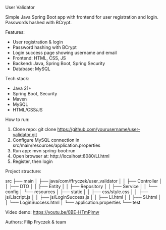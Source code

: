 User Validator

Simple Java Spring Boot app with frontend for user registration and login.
Passwords hashed with BCrypt.

Features:
- User registration & login
- Password hashing with BCrypt
- Login success page showing username and email
- Frontend: HTML, CSS, JS
- Backend: Java, Spring Boot, Spring Security
- Database: MySQL

Tech stack:
- Java 21+
- Spring Boot, Security
- Maven
- MySQL
- HTML/CSS/JS

How to run:
1. Clone repo:
   git clone https://github.com/yourusername/user-validator.git
2. Configure MySQL connection in src/main/resources/application.properties
3. Run app:
   mvn spring-boot:run
4. Open browser at:
   http://localhost:8080/LI.html
5. Register, then login

Project structure:

src
├── main
│   ├── java/com/ffryczek/user_validator
│   │   ├── Controller
│   │   ├── DTO
│   │   ├── Entity
│   │   ├── Repository
│   │   ├── Service
│   │   └── config
│   └── resources
│       ├── static
│       │   ├── css/style.css
│       │   ├── js/LIscript.js
│       │   ├── js/LoginSuccess.js
│       │   ├── LI.html
│       │   ├── SI.html
│       │   └── LoginSuccess.html
│       └── application.properties
└── test

Video demo:
https://youtu.be/0BE-HTmPjmw

Authors:
Filip Fryczek & team
